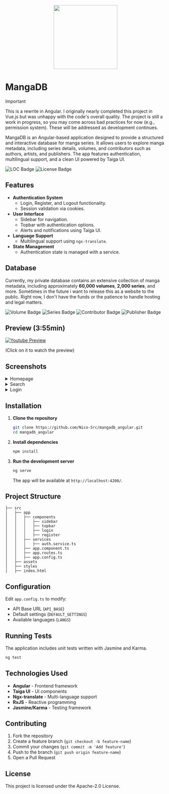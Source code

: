 <p align="center">
  <img width="200" src="https://raw.githubusercontent.com/Nico-Src/mangadb_angular/refs/heads/main/public/favicon.ico">
</p>

# MangaDB

> [!IMPORTANT]  
> This is a rewrite in Angular. I originally nearly completed this project in Vue.js but was unhappy with the code's overall quality. The project is still a work in progress, so you may come across bad practices for now (e.g., permission system). These will be addressed as development continues.

MangaDB is an Angular-based application designed to provide a structured and interactive database for manga series. It allows users to explore manga metadata, including series details, volumes, and contributors such as authors, artists, and publishers. The app features authentication, multilingual support, and a clean UI powered by Taiga UI.

![LOC Badge](https://tokei.rs/b1/github/Nico-Src/mangadb_angular)
![License Badge](https://img.shields.io/github/license/Nico-Src/mangadb_angular)

## Features

- **Authentication System**
  - Login, Register, and Logout functionality.
  - Session validation via cookies.
- **User Interface**
  - Sidebar for navigation.
  - Topbar with authentication options.
  - Alerts and notifications using Taiga UI.
- **Language Support**
  - Multilingual support using `ngx-translate`.
- **State Management**
  - Authentication state is managed with a service.
 
## Database

Currently, my private database contains an extensive collection of manga metadata, including approximately **60,000 volumes**, **2,000 series**, and more. Sometimes in the future i want to release this as a website to the public. Right now, I don't have the funds or the patience to handle hosting and legal matters.

![Volume Badge](https://img.shields.io/badge/Volumes-59215-45a349)
![Series Badge](https://img.shields.io/badge/Series-1941-red)
![Contributor Badge](https://img.shields.io/badge/Contributors-2006-bda73c)
![Publisher Badge](https://img.shields.io/badge/Publishers-244-blue)
 
## Preview (3:55min)

[![Youtube Preview](https://img.youtube.com/vi/tdFozQr2bqM/0.jpg)](https://www.youtube.com/watch?v=tdFozQr2bqM)

(Click on it to watch the preview)
 
## Screenshots

<details>
  <summary>Homepage</summary>
  
  [![image.png](https://i.postimg.cc/c4zGtPQp/image.png)](https://postimg.cc/HVbhfZvz)
</details>

<details>
  <summary>Search</summary>
  
  [![image.png](https://i.postimg.cc/hPW5Fg1P/image.png)](https://postimg.cc/bdgTb75K)
</details>

<details>
  <summary>Login</summary>
  
  [![image.png](https://i.postimg.cc/g25h5c3g/image.png)](https://postimg.cc/5XBjQV7z)
</details>

## Installation

1. **Clone the repository**

   ```sh
   git clone https://github.com/Nico-Src/mangadb_angular.git
   cd mangadb_angular
   ```

2. **Install dependencies**

   ```sh
   npm install
   ```

3. **Run the development server**

   ```sh
   ng serve
   ```

   The app will be available at `http://localhost:4200/`.

## Project Structure

```
├── src
│   ├── app
│   │   ├── components
│   │   │   ├── sidebar
│   │   │   ├── topbar
│   │   │   ├── login
│   │   │   ├── register
│   │   ├── services
│   │   │   ├── auth.service.ts
│   │   ├── app.component.ts
│   │   ├── app.routes.ts
│   │   ├── app.config.ts
│   ├── assets
│   ├── styles
│   ├── index.html
```

## Configuration

Edit `app.config.ts` to modify:

- API Base URL (`API_BASE`)
- Default settings (`DEFAULT_SETTINGS`)
- Available languages (`LANGS`)

## Running Tests

The application includes unit tests written with Jasmine and Karma.

```sh
ng test
```

## Technologies Used

- **Angular** - Frontend framework
- **Taiga UI** - UI components
- **Ngx-translate** - Multi-language support
- **RxJS** - Reactive programming
- **Jasmine/Karma** - Testing framework

## Contributing

1. Fork the repository
2. Create a feature branch (`git checkout -b feature-name`)
3. Commit your changes (`git commit -m 'Add feature'`)
4. Push to the branch (`git push origin feature-name`)
5. Open a Pull Request

## License

This project is licensed under the Apache-2.0 License.

